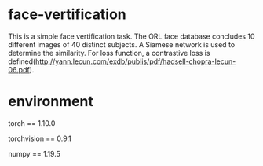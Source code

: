 # face-vertification
This is a simple face vertification task. The ORL face database concludes 10 different images of 40 distinct subjects. A Siamese network is used to determine the similarity. For loss function, a contrastive loss is defined(http://yann.lecun.com/exdb/publis/pdf/hadsell-chopra-lecun-06.pdf).

# environment
torch  ==  1.10.0

torchvision  ==  0.9.1

numpy  ==  1.19.5